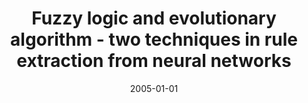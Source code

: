 ---
# Documentation: https://wowchemy.com/docs/managing-content/

title: Fuzzy logic and evolutionary algorithm - two techniques in rule extraction
  from neural networks
subtitle: ''
summary: ''
authors:
- markowska-kaczmar
- Wojciech Trelak
tags: []
categories: []
date: '2005-01-01'
lastmod: 2022-10-07T04:56:51Z
featured: false
draft: false

# Featured image
# To use, add an image named `featured.jpg/png` to your page's folder.
# Focal points: Smart, Center, TopLeft, Top, TopRight, Left, Right, BottomLeft, Bottom, BottomRight.
image:
  caption: ''
  focal_point: ''
  preview_only: false

# Projects (optional).
#   Associate this post with one or more of your projects.
#   Simply enter your project's folder or file name without extension.
#   E.g. `projects = ["internal-project"]` references `content/project/deep-learning/index.md`.
#   Otherwise, set `projects = []`.
projects: []
publishDate: '2022-10-07T04:56:50.628031Z'
publication_types:
- '2'
abstract: ''
publication: '*Neurocomputing*'
doi: 10.1016/j.neucom.2004.04.015
---